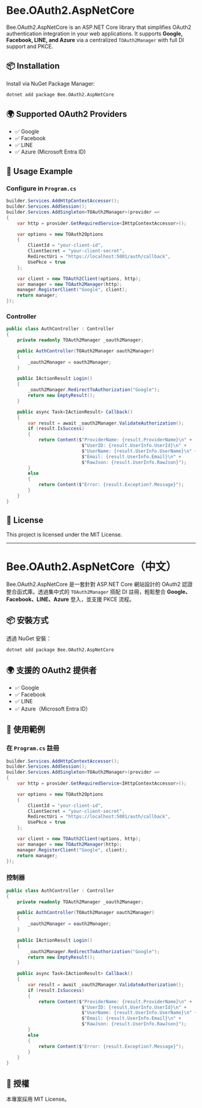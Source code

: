 
# Bee.OAuth2.AspNetCore

Bee.OAuth2.AspNetCore is an ASP.NET Core library that simplifies OAuth2 authentication integration in your web applications. It supports **Google, Facebook, LINE, and Azure** via a centralized `TOAuth2Manager` with full DI support and PKCE.

## 📦 Installation

Install via NuGet Package Manager:

```sh
dotnet add package Bee.OAuth2.AspNetCore
```

## 🌍 Supported OAuth2 Providers

- ✅ Google
- ✅ Facebook
- ✅ LINE
- ✅ Azure (Microsoft Entra ID)

## 🚀 Usage Example

### Configure in `Program.cs`

```csharp
builder.Services.AddHttpContextAccessor();
builder.Services.AddSession();
builder.Services.AddSingleton<TOAuth2Manager>(provider =>
{
    var http = provider.GetRequiredService<IHttpContextAccessor>();

    var options = new TOAuth2Options
    {
        ClientId = "your-client-id",
        ClientSecret = "your-client-secret",
        RedirectUri = "https://localhost:5001/auth/callback",
        UsePkce = true
    };

    var client = new TOAuth2Client(options, http);
    var manager = new TOAuth2Manager(http);
    manager.RegisterClient("Google", client);
    return manager;
});
```

### Controller

```csharp
public class AuthController : Controller
{
    private readonly TOAuth2Manager _oauth2Manager;

    public AuthController(TOAuth2Manager oauth2Manager)
    {
        _oauth2Manager = oauth2Manager;
    }

    public IActionResult Login()
    {
        _oauth2Manager.RedirectToAuthorization("Google");
        return new EmptyResult();
    }

    public async Task<IActionResult> Callback()
    {
        var result = await _oauth2Manager.ValidateAuthorization();
        if (result.IsSuccess)
        {
            return Content($"ProviderName: {result.ProviderName}\n" +
                            $"UserID: {result.UserInfo.UserId}\n" +
                            $"UserName: {result.UserInfo.UserName}\n" +
                            $"Email: {result.UserInfo.Email}\n" +
                            $"RawJson: {result.UserInfo.RawJson}");
        }
        else
        {
            return Content($"Error: {result.Exception?.Message}");
        }
    }
}
```

## 📜 License

This project is licensed under the MIT License.

---

# Bee.OAuth2.AspNetCore（中文）

Bee.OAuth2.AspNetCore 是一套針對 ASP.NET Core 網站設計的 OAuth2 認證整合函式庫。透過集中式的 `TOAuth2Manager` 搭配 DI 註冊，輕鬆整合 **Google、Facebook、LINE、Azure** 登入，並支援 PKCE 流程。

## 📦 安裝方式

透過 NuGet 安裝：

```sh
dotnet add package Bee.OAuth2.AspNetCore
```

## 🌍 支援的 OAuth2 提供者

- ✅ Google
- ✅ Facebook
- ✅ LINE
- ✅ Azure（Microsoft Entra ID）

## 🚀 使用範例

### 在 `Program.cs` 註冊

```csharp
builder.Services.AddHttpContextAccessor();
builder.Services.AddSession();
builder.Services.AddSingleton<TOAuth2Manager>(provider =>
{
    var http = provider.GetRequiredService<IHttpContextAccessor>();

    var options = new TOAuth2Options
    {
        ClientId = "your-client-id",
        ClientSecret = "your-client-secret",
        RedirectUri = "https://localhost:5001/auth/callback",
        UsePkce = true
    };

    var client = new TOAuth2Client(options, http);
    var manager = new TOAuth2Manager(http);
    manager.RegisterClient("Google", client);
    return manager;
});
```

### 控制器

```csharp
public class AuthController : Controller
{
    private readonly TOAuth2Manager _oauth2Manager;

    public AuthController(TOAuth2Manager oauth2Manager)
    {
        _oauth2Manager = oauth2Manager;
    }

    public IActionResult Login()
    {
        _oauth2Manager.RedirectToAuthorization("Google");
        return new EmptyResult();
    }

    public async Task<IActionResult> Callback()
    {
        var result = await _oauth2Manager.ValidateAuthorization();
        if (result.IsSuccess)
        {
            return Content($"ProviderName: {result.ProviderName}\n" +
                            $"UserID: {result.UserInfo.UserId}\n" +
                            $"UserName: {result.UserInfo.UserName}\n" +
                            $"Email: {result.UserInfo.Email}\n" +
                            $"RawJson: {result.UserInfo.RawJson}");
        }
        else
        {
            return Content($"Error: {result.Exception?.Message}");
        }
    }
}
```

## 📜 授權

本專案採用 MIT License。
